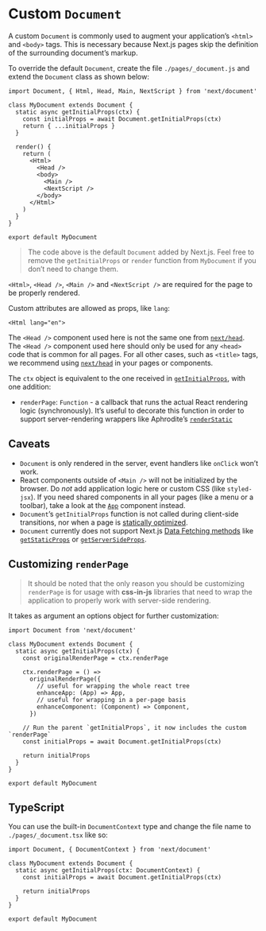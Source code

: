 Custom `Document`
=================

A custom `Document` is commonly used to augment your application’s `<html>` and `<body>` tags. This is necessary because Next.js pages skip the definition of the surrounding document’s markup.

To override the default `Document`, create the file `./pages/_document.js` and extend the `Document` class as shown below:

    import Document, { Html, Head, Main, NextScript } from 'next/document'

    class MyDocument extends Document {
      static async getInitialProps(ctx) {
        const initialProps = await Document.getInitialProps(ctx)
        return { ...initialProps }
      }

      render() {
        return (
          <Html>
            <Head />
            <body>
              <Main />
              <NextScript />
            </body>
          </Html>
        )
      }
    }

    export default MyDocument

> The code above is the default `Document` added by Next.js. Feel free to remove the `getInitialProps` or `render` function from `MyDocument` if you don’t need to change them.

`<Html>`, `<Head />`, `<Main />` and `<NextScript />` are required for the page to be properly rendered.

Custom attributes are allowed as props, like `lang`:

    <Html lang="en">

The `<Head />` component used here is not the same one from [`next/head`](/docs/api-reference/next/head.md). The `<Head />` component used here should only be used for any `<head>` code that is common for all pages. For all other cases, such as `<title>` tags, we recommend using [`next/head`](/docs/api-reference/next/head.md) in your pages or components.

The `ctx` object is equivalent to the one received in [`getInitialProps`](/docs/api-reference/data-fetching/getInitialProps.md#context-object), with one addition:

-   `renderPage`: `Function` - a callback that runs the actual React rendering logic (synchronously). It’s useful to decorate this function in order to support server-rendering wrappers like Aphrodite’s [`renderStatic`](https://github.com/Khan/aphrodite#server-side-rendering)

Caveats
-------

-   `Document` is only rendered in the server, event handlers like `onClick` won’t work.
-   React components outside of `<Main />` will not be initialized by the browser. Do *not* add application logic here or custom CSS (like `styled-jsx`). If you need shared components in all your pages (like a menu or a toolbar), take a look at the [`App`](/docs/advanced-features/custom-app.md) component instead.
-   `Document`’s `getInitialProps` function is not called during client-side transitions, nor when a page is [statically optimized](/docs/advanced-features/automatic-static-optimization.md).
-   `Document` currently does not support Next.js [Data Fetching methods](/docs/basic-features/data-fetching.md) like [`getStaticProps`](/docs/basic-features/data-fetching.md#getstaticprops-static-generation) or [`getServerSideProps`](/docs/basic-features/data-fetching.md#getserversideprops-server-side-rendering).

Customizing `renderPage`
------------------------

> It should be noted that the only reason you should be customizing `renderPage` is for usage with **css-in-js** libraries that need to wrap the application to properly work with server-side rendering.

It takes as argument an options object for further customization:

    import Document from 'next/document'

    class MyDocument extends Document {
      static async getInitialProps(ctx) {
        const originalRenderPage = ctx.renderPage

        ctx.renderPage = () =>
          originalRenderPage({
            // useful for wrapping the whole react tree
            enhanceApp: (App) => App,
            // useful for wrapping in a per-page basis
            enhanceComponent: (Component) => Component,
          })

        // Run the parent `getInitialProps`, it now includes the custom `renderPage`
        const initialProps = await Document.getInitialProps(ctx)

        return initialProps
      }
    }

    export default MyDocument

TypeScript
----------

You can use the built-in `DocumentContext` type and change the file name to `./pages/_document.tsx` like so:

    import Document, { DocumentContext } from 'next/document'

    class MyDocument extends Document {
      static async getInitialProps(ctx: DocumentContext) {
        const initialProps = await Document.getInitialProps(ctx)

        return initialProps
      }
    }

    export default MyDocument
